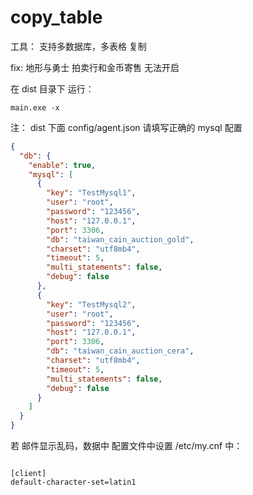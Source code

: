 # copy_table

工具：
支持多数据库，多表格 复制

fix: 地形与勇士 拍卖行和金币寄售 无法开启



在 dist 目录下 运行：

```shell
main.exe -x
```

注：
dist 下面 config/agent.json 请填写正确的 mysql 配置
```json
{
  "db": {
    "enable": true,
    "mysql": [
      {
        "key": "TestMysql1",
        "user": "root",
        "password": "123456",
        "host": "127.0.0.1",
        "port": 3306,
        "db": "taiwan_cain_auction_gold",
        "charset": "utf8mb4",
        "timeout": 5,
        "multi_statements": false,
        "debug": false
      },
      {
        "key": "TestMysql2",
        "user": "root",
        "password": "123456",
        "host": "127.0.0.1",
        "port": 3306,
        "db": "taiwan_cain_auction_cera",
        "charset": "utf8mb4",
        "timeout": 5,
        "multi_statements": false,
        "debug": false
      }
    ]
  }
}

```


若 邮件显示乱码，数据中 配置文件中设置
/etc/my.cnf 中：
```shell

[client]
default-character-set=latin1
```